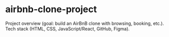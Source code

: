 # airbnb-clone-project

Project overview (goal: build an AirBnB clone with browsing, booking, etc.).
Tech stack (HTML, CSS, JavaScript/React, GitHub, Figma).